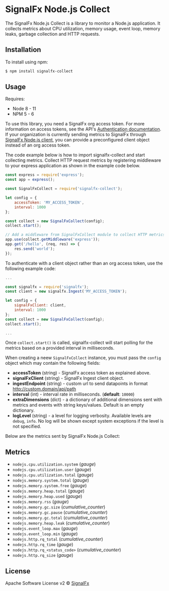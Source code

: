 # SignalFx Node.js Collect

The SignalFx Node.js Collect is a library to monitor a Node.js application. It collects metrics about CPU utilization, memory usage, event loop, memory leaks, garbage collection and HTTP requests.

## Installation
To install using npm:

```sh
$ npm install signalfx-collect
```

## Usage

Requires:
+ Node 8 - 11
+ NPM 5 - 6

To use this library, you need a SignalFx org access token. For more information on access tokens, see the API's [Authentication documentation](https://developers.signalfx.com/basics/authentication.html). If your organization is currently sending metrics to SignalFx through [SignalFx Node.js client](https://github.com/signalfx/signalfx-nodejs), you can provide a preconfigured client object instead of an org access token.


The code example below is how to import signalfx-collect and start collecting metrics. Collect HTTP request metrics by registering middleware to your express application as shown in the example code below.

```js
const express = require('express');
const app = express();

const SignalFxCollect = require('signalfx-collect');

let config = {
    accessToken: 'MY_ACCESS_TOKEN',
    interval: 1000
};

const collect = new SignalFxCollect(config);
collect.start();

// Add a middleware from SignalFxCollect module to collect HTTP metrics
app.use(collect.getMiddleware('express'));
app.get('/hello', (req, res) => {
    res.send('world');
});
```

To authenticate with a client object rather than an org access token, use the following example code:

```js
...

const signalfx = require('signalfx');
const client = new signalfx.Ingest('MY_ACCESS_TOKEN');

let config = {
    signalFxClient: client,
    interval: 1000
};
const collect = new SignalFxCollect(config);
collect.start();

...
```

Once `collect.start()` is called, signalfx-collect will start polling for the metrics based on a provided interval in milliseconds.

When creating a neew `SignalFxCollect` instance, you must pass the `config` object which may contain the following fields:
+ **accessToken** (string) - SignalFx access token as explained above.
+ **signalFxClient** (string) - SignalFx Ingest client object.
+ **ingestEndpoint** (string) - custom url to send datapoints in format http://custom.domain/api/path
+ **interval** (int) - interval rate in milliseconds. (**default**: `10000`)
+ **extraDimensions** (dict) - a dictionary of additional dimensions sent with metrics and events with string keys/values. Default is an empty dictionary.
+ **logLevel** (string) - a level for logging verbosity. Available levels are `debug`, `info`. No log will be shown except system exceptions if the level is not specified.

Below are the metrics sent by SignalFx Node.js Collect:

## Metrics
- `nodejs.cpu.utilization.system` (*gauge*)
- `nodejs.cpu.utilization.user` (*gauge*)
- `nodejs.cpu.utilization.total` (*gauge*)
- `nodejs.memory.system.total` (*gauge*)
- `nodejs.memory.system.free` (*gauge*)
- `nodejs.memory.heap.total` (*gauge*)
- `nodejs.memory.heap.used` (*gauge*)
- `nodejs.memory.rss` (*gauge*)
- `nodejs.memory.gc.size` (*cumulative_counter*)
- `nodejs.memory.gc.pause` (*cumulative_counter*)
- `nodejs.memory.gc.total` (*cumulative_counter*)
- `nodejs.memory.heap.leak` (*cumulative_counter*)
- `nodejs.event_loop.max` (*gauge*)
- `nodejs.event_loop.min` (*gauge*)
- `nodejs.http.rq_total` (*cumulative_counter*)
- `nodejs.http.rq_time` (*gauge*)
- `nodejs.http.rq_<status_code>` (*cumulative_counter*)
- `nodejs.http.rq_size` (*gauge*)


## License

Apache Software License v2 © [SignalFx](https://signalfx.com)
